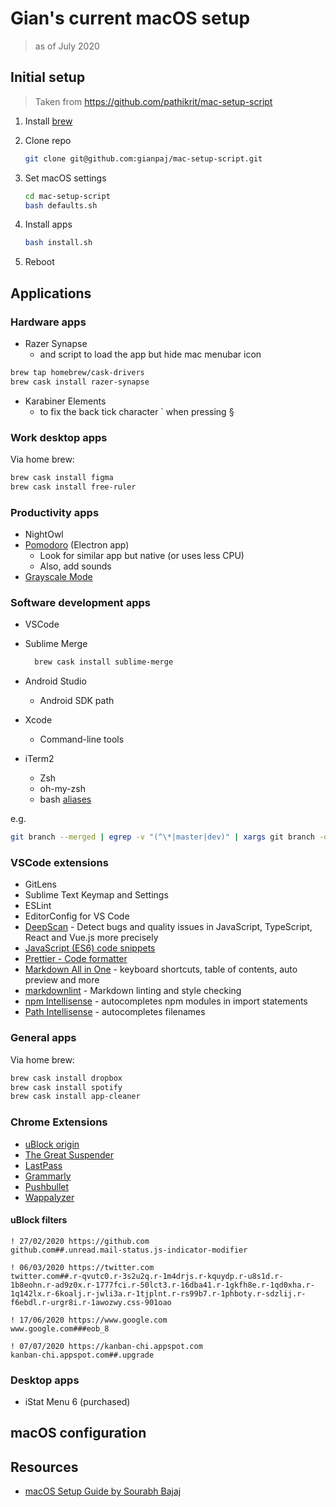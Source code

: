 # Gian's current macOS setup

> as of July 2020

## Initial setup

> Taken from <https://github.com/pathikrit/mac-setup-script>

1. Install [brew](https://brew.sh/)
2. Clone repo

    ```bash
    git clone git@github.com:gianpaj/mac-setup-script.git
    ```

3. Set macOS settings

    ```bash
    cd mac-setup-script
    bash defaults.sh
    ```

4. Install apps

    ```bash
    bash install.sh
    ```

5. Reboot

## Applications

### Hardware apps

- Razer Synapse
  - and script to load the app but hide mac menubar icon

```bash
brew tap homebrew/cask-drivers
brew cask install razer-synapse
```

- Karabiner Elements
  - to fix the back tick character ` when pressing §

### Work desktop apps

Via home brew:

```bash
brew cask install figma
brew cask install free-ruler
```

### Productivity apps

- NightOwl
- [Pomodoro](https://github.com/G07cha/pomodoro) (Electron app)
  - Look for similar app but native (or uses less CPU)
  - Also, add sounds 
- [Grayscale Mode](https://github.com/rkbhochalya/grayscale-mode)

### Software development apps

- VSCode
- Sublime Merge

  ```bash
    brew cask install sublime-merge
  ```

- Android Studio
  - Android SDK path
- Xcode
  - Command-line tools
- iTerm2
  - Zsh
  - oh-my-zsh
  - bash [aliases](./bash/.aliases)

e.g.

```bash
git branch --merged | egrep -v "(^\*|master|dev)" | xargs git branch -d
```

### VSCode extensions

- GitLens
- Sublime Text Keymap and Settings
- ESLint
- EditorConfig for VS Code
- [DeepScan](https://marketplace.visualstudio.com/items?itemName=DeepScan.vscode-deepscan) - Detect bugs and quality issues in JavaScript, TypeScript, React and Vue.js more precisely
- [JavaScript (ES6) code snippets](https://marketplace.visualstudio.com/items?itemName=xabikos.JavaScriptSnippets)
- [Prettier - Code formatter](https://marketplace.visualstudio.com/items?itemName=esbenp.prettier-vscode)
- [Markdown All in One](https://marketplace.visualstudio.com/items?itemName=yzhang.markdown-all-in-one) - keyboard shortcuts, table of contents, auto preview and more
- [markdownlint](https://marketplace.visualstudio.com/items?itemName=DavidAnson.vscode-markdownlint) - Markdown linting and style checking
- [npm Intellisense](https://marketplace.visualstudio.com/items?itemName=christian-kohler.npm-intellisense) - autocompletes npm modules in import statements
- [Path Intellisense](https://marketplace.visualstudio.com/items?itemName=christian-kohler.path-intellisense) - autocompletes filenames

### General apps

Via home brew:

```bash
brew cask install dropbox
brew cask install spotify
brew cask install app-cleaner
```

### Chrome Extensions

- [uBlock origin](https://chrome.google.com/webstore/detail/ublock-origin/cjpalhdlnbpafiamejdnhcphjbkeiagm)
- [The Great Suspender](https://chrome.google.com/webstore/detail/the-great-suspender/klbibkeccnjlkjkiokjodocebajanakg)
- [LastPass](https://chrome.google.com/webstore/detail/lastpass-free-password-ma/hdokiejnpimakedhajhdlcegeplioahd)
- [Grammarly](https://chrome.google.com/webstore/detail/grammarly-for-chrome/kbfnbcaeplbcioakkpcpgfkobkghlhen)
- [Pushbullet](https://chrome.google.com/webstore/detail/pushbullet/chlffgpmiacpedhhbkiomidkjlcfhogd)
- [Wappalyzer](https://chrome.google.com/webstore/detail/wappalyzer/gppongmhjkpfnbhagpmjfkannfbllamg)
#### uBlock filters

```
! 27/02/2020 https://github.com
github.com##.unread.mail-status.js-indicator-modifier

! 06/03/2020 https://twitter.com
twitter.com##.r-qvutc0.r-3s2u2q.r-1m4drjs.r-kquydp.r-u8s1d.r-1b8eohn.r-ad9z0x.r-1777fci.r-50lct3.r-16dba41.r-1gkfh8e.r-1qd0xha.r-1q142lx.r-6koalj.r-jwli3a.r-1tjplnt.r-rs99b7.r-1phboty.r-sdzlij.r-f6ebdl.r-urgr8i.r-1awozwy.css-901oao

! 17/06/2020 https://www.google.com
www.google.com###eob_8

! 07/07/2020 https://kanban-chi.appspot.com
kanban-chi.appspot.com##.upgrade
```

### Desktop apps

- iStat Menu 6 (purchased)

## macOS configuration

## Resources

- [macOS Setup Guide by Sourabh Bajaj](https://sourabhbajaj.com/mac-setup/)